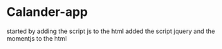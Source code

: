 # Calander-app
started by adding the script js to the html
added the script jquery and the momentjs to the html 
